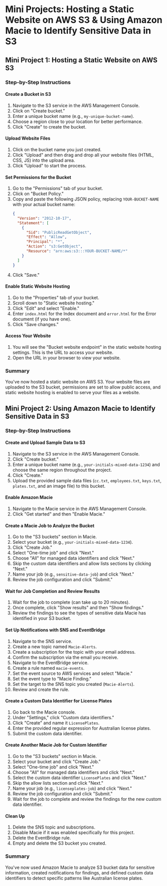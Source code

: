 # Mini Projects: Hosting a Static Website on AWS S3 & Using Amazon Macie to Identify Sensitive Data in S3

## Mini Project 1: Hosting a Static Website on AWS S3

### Step-by-Step Instructions

#### Create a Bucket in S3
1. Navigate to the S3 service in the AWS Management Console.
2. Click on "Create bucket."
3. Enter a unique bucket name (e.g., `my-unique-bucket-name`).
4. Choose a region close to your location for better performance.
5. Click "Create" to create the bucket.

#### Upload Website Files
1. Click on the bucket name you just created.
2. Click "Upload" and then drag and drop all your website files (HTML, CSS, JS) into the upload area.
3. Click "Upload" to start the process.

#### Set Permissions for the Bucket
1. Go to the "Permissions" tab of your bucket.
2. Click on "Bucket Policy."
3. Copy and paste the following JSON policy, replacing `YOUR-BUCKET-NAME` with your actual bucket name:
    ```json
    {
      "Version": "2012-10-17",
      "Statement": [
        {
          "Sid": "PublicReadGetObject",
          "Effect": "Allow",
          "Principal": "*",
          "Action": "s3:GetObject",
          "Resource": "arn:aws:s3:::YOUR-BUCKET-NAME/*"
        }
      ]
    }
    ```
4. Click "Save."

#### Enable Static Website Hosting
1. Go to the "Properties" tab of your bucket.
2. Scroll down to "Static website hosting."
3. Click "Edit" and select "Enable."
4. Enter `index.html` for the Index document and `error.html` for the Error document (if you have one).
5. Click "Save changes."

#### Access Your Website
1. You will see the "Bucket website endpoint" in the static website hosting settings. This is the URL to access your website.
2. Open the URL in your browser to view your website.

### Summary
You've now hosted a static website on AWS S3. Your website files are uploaded to the S3 bucket, permissions are set to allow public access, and static website hosting is enabled to serve your files as a website.

## Mini Project 2: Using Amazon Macie to Identify Sensitive Data in S3

### Step-by-Step Instructions

#### Create and Upload Sample Data to S3
1. Navigate to the S3 service in the AWS Management Console.
2. Click "Create bucket."
3. Enter a unique bucket name (e.g., `your-initials-mixed-data-1234`) and choose the same region throughout the project.
4. Click "Create."
5. Upload the provided sample data files (`cc.txt`, `employees.txt`, `keys.txt`, `plates.txt`, and an image file) to this bucket.

#### Enable Amazon Macie
1. Navigate to the Macie service in the AWS Management Console.
2. Click "Get started" and then "Enable Macie."

#### Create a Macie Job to Analyze the Bucket
1. Go to the "S3 buckets" section in Macie.
2. Select your bucket (e.g., `your-initials-mixed-data-1234`).
3. Click "Create Job."
4. Select "One-time job" and click "Next."
5. Choose "All" for managed data identifiers and click "Next."
6. Skip the custom data identifiers and allow lists sections by clicking "Next."
7. Name your job (e.g., `sensitive-data-job`) and click "Next."
8. Review the job configuration and click "Submit."

#### Wait for Job Completion and Review Results
1. Wait for the job to complete (can take up to 20 minutes).
2. Once complete, click "Show results" and then "Show findings."
3. Review the findings to see the types of sensitive data Macie has identified in your S3 bucket.

#### Set Up Notifications with SNS and EventBridge
1. Navigate to the SNS service.
2. Create a new topic named `Macie-Alerts`.
3. Create a subscription for the topic with your email address.
4. Confirm the subscription via the email you receive.
5. Navigate to the EventBridge service.
6. Create a rule named `macie-events`.
7. Set the event source to AWS services and select "Macie."
8. Set the event type to "Macie Finding."
9. Set the target to the SNS topic you created (`Macie-Alerts`).
10. Review and create the rule.

#### Create a Custom Data Identifier for License Plates
1. Go back to the Macie console.
2. Under "Settings," click "Custom data identifiers."
3. Click "Create" and name it `LicensePlates`.
4. Enter the provided regular expression for Australian license plates.
5. Submit the custom data identifier.

#### Create Another Macie Job for Custom Identifier
1. Go to the "S3 buckets" section in Macie.
2. Select your bucket and click "Create Job."
3. Select "One-time job" and click "Next."
4. Choose "All" for managed data identifiers and click "Next."
5. Select the custom data identifier `LicensePlates` and click "Next."
6. Skip the allow lists section and click "Next."
7. Name your job (e.g., `licenseplates-job`) and click "Next."
8. Review the job configuration and click "Submit."
9. Wait for the job to complete and review the findings for the new custom data identifier.

#### Clean Up
1. Delete the SNS topic and subscriptions.
2. Disable Macie if it was enabled specifically for this project.
3. Delete the EventBridge rule.
4. Empty and delete the S3 bucket you created.

### Summary
You've now used Amazon Macie to analyze S3 bucket data for sensitive information, created notifications for findings, and defined custom data identifiers to detect specific patterns like Australian license plates.
